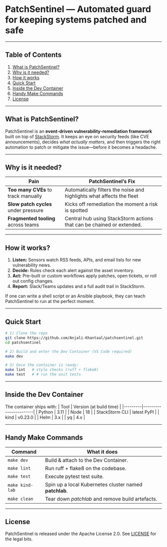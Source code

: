 # PatchSentinel — Automated guard for keeping systems patched and safe

---

## Table of Contents
1. [What is PatchSentinel?](#what-is-patchsentinel)
2. [Why is it needed?](#why-is-it-needed)
3. [How it works](#how-it-works)
4. [Quick Start](#quick-start)
5. [Inside the Dev Container](#inside-the-dev-container)
6. [Handy Make Commands](#handy-make-commands)
7. [License](#license)

---

## What is PatchSentinel?
PatchSentinel is an **event-driven vulnerability-remediation framework** built on top of [StackStorm](https://stackstorm.com).
It keeps an eye on security feeds (like CVE announcements), decides *what actually matters*, and then triggers the right automation to patch or mitigate the issue—before it becomes a headache.

---

## Why is it needed?

| Pain | PatchSentinel’s Fix |
|---------|-----------------------|
| **Too many CVEs** to track manually | Automatically filters the noise and highlights what affects the fleet |
| **Slow patch cycles** under pressure | Kicks off remediation the moment a risk is spotted |
| **Fragmented tooling** across teams | Central hub using StackStorm actions that can be chained or extended. |

---

## How it works?

1. **Listen:** Sensors watch RSS feeds, APIs, and email lists for new vulnerability news.  
2. **Decide:** Rules check each alert against the asset inventory.  
3. **Act:** Pre-built or custom workflows apply patches, open tickets, or roll out config changes.  
4. **Report:** Slack/Teams updates and a full audit trail in StackStorm.

If one can write a shell script or an Ansible playbook, they can teach PatchSentinel to run at the perfect moment.

---

## Quick Start

```bash
# 1) Clone the repo
git clone https://github.com/Anjali-Khantaal/patchsentinel.git
cd patchsentinel

# 2) Build and enter the Dev Container (VS Code required)
make dev

# 3) Once the container is ready:
make lint   # style checks (ruff + flake8)
make test   # # run the unit tests
```
---

## Inside the Dev Container
The container ships with:
| Tool | Version (at build time) |
|---------|-----------------------|
| Python | 3.11 |
| Node | 18 |
| StackStorm CLI | latest PyPI |
| kind | v0.23.0 |
| Helm | 3.x |
| yq | 4.x |

---

## Handy Make Commands

| Command         | What it does                                           |
| --------------- | ------------------------------------------------------ |
| `make dev`      | Build & attach to the Dev Container.                   |
| `make lint`     | Run ruff + flake8 on the codebase.                     |
| `make test`     | Execute pytest test suite.                             |
| `make kind-lab` | Spin up a local Kubernetes cluster named **patchlab**. |
| `make clean`    | Tear down *patchlab* and remove build artefacts.       |

---

## License
PatchSentinel is released under the Apache License 2.0.
See [LICENSE](LICENSE) for the legal bits.


